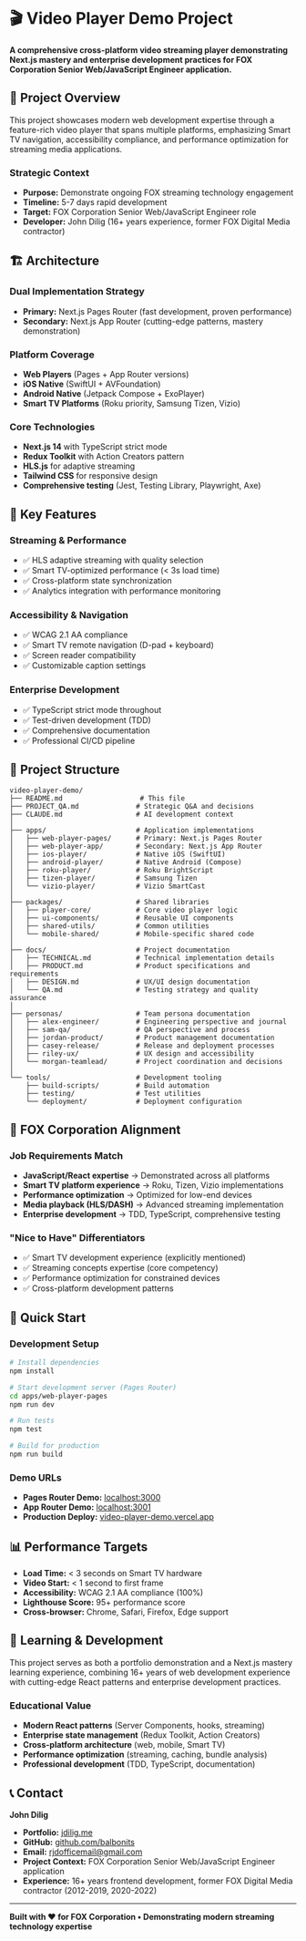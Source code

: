 # 🎬 Video Player Demo Project

**A comprehensive cross-platform video streaming player demonstrating Next.js mastery and enterprise development practices for FOX Corporation Senior Web/JavaScript Engineer application.**

## 🎯 Project Overview

This project showcases modern web development expertise through a feature-rich video player that spans multiple platforms, emphasizing Smart TV navigation, accessibility compliance, and performance optimization for streaming media applications.

### **Strategic Context**
- **Purpose:** Demonstrate ongoing FOX streaming technology engagement
- **Timeline:** 5-7 days rapid development
- **Target:** FOX Corporation Senior Web/JavaScript Engineer role
- **Developer:** John Dilig (16+ years experience, former FOX Digital Media contractor)

## 🏗️ Architecture

### **Dual Implementation Strategy**
- **Primary:** Next.js Pages Router (fast development, proven performance)
- **Secondary:** Next.js App Router (cutting-edge patterns, mastery demonstration)

### **Platform Coverage**
- **Web Players** (Pages + App Router versions)
- **iOS Native** (SwiftUI + AVFoundation)
- **Android Native** (Jetpack Compose + ExoPlayer)
- **Smart TV Platforms** (Roku priority, Samsung Tizen, Vizio)

### **Core Technologies**
- **Next.js 14** with TypeScript strict mode
- **Redux Toolkit** with Action Creators pattern
- **HLS.js** for adaptive streaming
- **Tailwind CSS** for responsive design
- **Comprehensive testing** (Jest, Testing Library, Playwright, Axe)

## 🚀 Key Features

### **Streaming & Performance**
- ✅ HLS adaptive streaming with quality selection
- ✅ Smart TV-optimized performance (< 3s load time)
- ✅ Cross-platform state synchronization
- ✅ Analytics integration with performance monitoring

### **Accessibility & Navigation**
- ✅ WCAG 2.1 AA compliance
- ✅ Smart TV remote navigation (D-pad + keyboard)
- ✅ Screen reader compatibility
- ✅ Customizable caption settings

### **Enterprise Development**
- ✅ TypeScript strict mode throughout
- ✅ Test-driven development (TDD)
- ✅ Comprehensive documentation
- ✅ Professional CI/CD pipeline

## 📁 Project Structure

```
video-player-demo/
├── README.md                   # This file
├── PROJECT_QA.md              # Strategic Q&A and decisions
├── CLAUDE.md                  # AI development context
│
├── apps/                      # Application implementations
│   ├── web-player-pages/      # Primary: Next.js Pages Router
│   ├── web-player-app/        # Secondary: Next.js App Router
│   ├── ios-player/            # Native iOS (SwiftUI)
│   ├── android-player/        # Native Android (Compose)
│   ├── roku-player/           # Roku BrightScript
│   ├── tizen-player/          # Samsung Tizen
│   └── vizio-player/          # Vizio SmartCast
│
├── packages/                  # Shared libraries
│   ├── player-core/           # Core video player logic
│   ├── ui-components/         # Reusable UI components
│   ├── shared-utils/          # Common utilities
│   └── mobile-shared/         # Mobile-specific shared code
│
├── docs/                      # Project documentation
│   ├── TECHNICAL.md           # Technical implementation details
│   ├── PRODUCT.md             # Product specifications and requirements
│   ├── DESIGN.md              # UX/UI design documentation
│   └── QA.md                  # Testing strategy and quality assurance
│
├── personas/                  # Team persona documentation
│   ├── alex-engineer/         # Engineering perspective and journal
│   ├── sam-qa/                # QA perspective and process
│   ├── jordan-product/        # Product management documentation
│   ├── casey-release/         # Release and deployment processes
│   ├── riley-ux/              # UX design and accessibility
│   └── morgan-teamlead/       # Project coordination and decisions
│
└── tools/                     # Development tooling
    ├── build-scripts/         # Build automation
    ├── testing/               # Test utilities
    └── deployment/            # Deployment configuration
```

## 🎯 FOX Corporation Alignment

### **Job Requirements Match**
- **JavaScript/React expertise** → Demonstrated across all platforms
- **Smart TV platform experience** → Roku, Tizen, Vizio implementations
- **Performance optimization** → Optimized for low-end devices
- **Media playback (HLS/DASH)** → Advanced streaming implementation
- **Enterprise development** → TDD, TypeScript, comprehensive testing

### **"Nice to Have" Differentiators**
- ✅ Smart TV development experience (explicitly mentioned)
- ✅ Streaming concepts expertise (core competency)
- ✅ Performance optimization for constrained devices
- ✅ Cross-platform development patterns

## 🚀 Quick Start

### **Development Setup**
```bash
# Install dependencies
npm install

# Start development server (Pages Router)
cd apps/web-player-pages
npm run dev

# Run tests
npm test

# Build for production
npm run build
```

### **Demo URLs**
- **Pages Router Demo:** [localhost:3000](http://localhost:3000)
- **App Router Demo:** [localhost:3001](http://localhost:3001)
- **Production Deploy:** [video-player-demo.vercel.app](https://video-player-demo.vercel.app)

## 📊 Performance Targets

- **Load Time:** < 3 seconds on Smart TV hardware
- **Video Start:** < 1 second to first frame
- **Accessibility:** WCAG 2.1 AA compliance (100%)
- **Lighthouse Score:** 95+ performance score
- **Cross-browser:** Chrome, Safari, Firefox, Edge support

## 🤝 Learning & Development

This project serves as both a portfolio demonstration and a Next.js mastery learning experience, combining 16+ years of web development experience with cutting-edge React patterns and enterprise development practices.

### **Educational Value**
- **Modern React patterns** (Server Components, hooks, streaming)
- **Enterprise state management** (Redux Toolkit, Action Creators)
- **Cross-platform architecture** (web, mobile, Smart TV)
- **Performance optimization** (streaming, caching, bundle analysis)
- **Professional development** (TDD, TypeScript, documentation)

## 📞 Contact

**John Dilig**
- **Portfolio:** [jdilig.me](https://jdilig.me)
- **GitHub:** [github.com/balbonits](https://github.com/balbonits)
- **Email:** rjdofficemail@gmail.com
- **Project Context:** FOX Corporation Senior Web/JavaScript Engineer application
- **Experience:** 16+ years frontend development, former FOX Digital Media contractor (2012-2019, 2020-2022)

---

**Built with ❤️ for FOX Corporation • Demonstrating modern streaming technology expertise**
